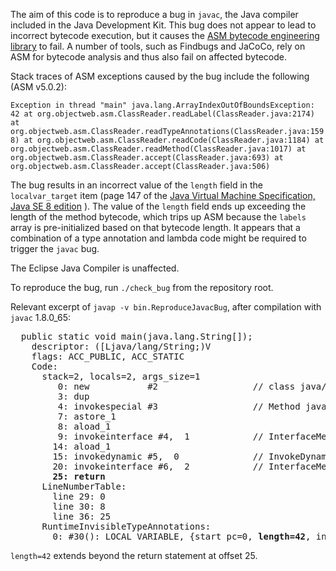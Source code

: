 The aim of this code is to reproduce a bug in `javac`, the Java compiler included in the
Java Development Kit. This bug does not appear to lead to incorrect bytecode execution,
but it causes the [ASM bytecode engineering library](http://asm.ow2.org) to fail. A number
of tools, such as Findbugs and JaCoCo, rely on ASM for bytecode analysis and thus also
fail on affected bytecode.

Stack traces of ASM exceptions caused by the bug include the following (ASM v5.0.2):

``
Exception in thread "main" java.lang.ArrayIndexOutOfBoundsException: 42
	at org.objectweb.asm.ClassReader.readLabel(ClassReader.java:2174)
	at org.objectweb.asm.ClassReader.readTypeAnnotations(ClassReader.java:1598)
	at org.objectweb.asm.ClassReader.readCode(ClassReader.java:1184)
	at org.objectweb.asm.ClassReader.readMethod(ClassReader.java:1017)
	at org.objectweb.asm.ClassReader.accept(ClassReader.java:693)
	at org.objectweb.asm.ClassReader.accept(ClassReader.java:506)
``

The bug results in an incorrect value of the `length` field in the `localvar_target`
item (page 147 of the [Java Virtual Machine Specification, Java SE 8 edition](https://docs.oracle.com/javase/specs/jvms/se8/jvms8.pdf)
). The value of the `length` field ends up exceeding the length of the method bytecode,
which trips up ASM because the `labels` array is pre-initialized based on that bytecode
length. It appears that a combination of a type annotation and lambda code might be
required to trigger the `javac` bug.

The Eclipse Java Compiler is unaffected.

To reproduce the bug, run `./check_bug` from the repository root.

Relevant excerpt of `javap -v bin.ReproduceJavacBug`, after compilation with `javac`
1.8.0\_65:

<pre>
  public static void main(java.lang.String[]);
    descriptor: ([Ljava/lang/String;)V
    flags: ACC_PUBLIC, ACC_STATIC
    Code:
      stack=2, locals=2, args_size=1
         0: new           #2                  // class java/util/ArrayList
         3: dup
         4: invokespecial #3                  // Method java/util/ArrayList."<init>":()V
         7: astore_1
         8: aload_1
         9: invokeinterface #4,  1            // InterfaceMethod java/util/Collection.stream:()Ljava/util/stream/Stream;
        14: aload_1
        15: invokedynamic #5,  0              // InvokeDynamic #0:accept:(Ljava/util/Collection;)Ljava/util/function/Consumer;
        20: invokeinterface #6,  2            // InterfaceMethod java/util/stream/Stream.forEach:(Ljava/util/function/Consumer;)V
        <b>25: return</b>
      LineNumberTable:
        line 29: 0
        line 30: 8
        line 36: 25
      RuntimeInvisibleTypeAnnotations:
        0: #30(): LOCAL_VARIABLE, {start_pc=0, <b>length=42</b>, index=0}, location=[TYPE_ARGUMENT(0)]
</pre>

`length=42` extends beyond the return statement at offset 25.
